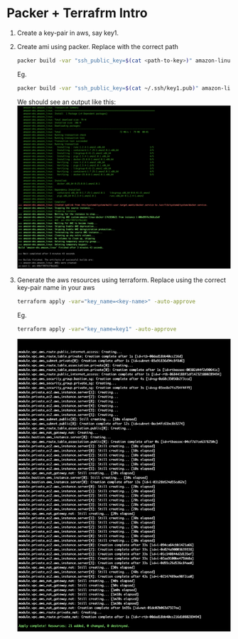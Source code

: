 # Packer + Terrafrm Intro

1. Create a key-pair in aws, say key1. 
2. Create ami using packer. Replace <path-to-key> with the correct path

    ```bash
    packer build -var "ssh_public_key=$(cat <path-to-key>)" amazon-linux-docker.pkr.hcl
    ```

    Eg. 
    ```bash
    packer build -var "ssh_public_key=$(cat ~/.ssh/key1.pub)" amazon-linux-docker.pkr.hcl
    ```
    
    We should see an output like this:
    ![Screenshot Description](screenshots/packer.png)
3. Generate the aws resources using terraform. Replace <key-name> using the correct key-pair name in your aws

    ```bash
    terraform apply -var="key_name=<key-name>" -auto-approve
    ```

    Eg. 
    ```bash
    terraform apply -var="key_name=key1" -auto-approve
    ```

    ![Screenshot Description](screenshots/terraform.png)
